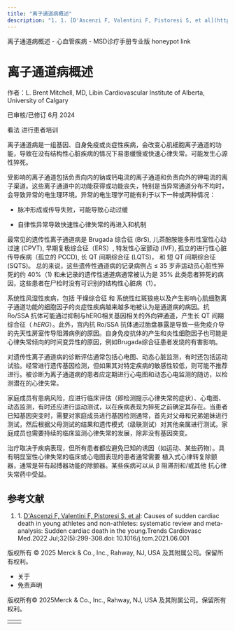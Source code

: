 ```yaml
---
title: "离子通道病概述"
description: "1. 1. [D'Ascenzi F, Valentini F, Pistoresi S, et al](https://pubmed.ncbi.nlm.nih.gov/34166791/): Causes of sudden cardiac death in young athletes and non-athletes: systematic review and meta-analysis: Sudden cardiac death in the young.Trends Cardiovasc Med.2022 Jul;32(5):299-308.doi: 10.1016/j.tcm.2021.06.001"
---
```


﻿离子通道病概述 \- 心血管疾病 \- MSD诊疗手册专业版 honeypot link

# 离子通道病概述

作者：L. Brent Mitchell, MD, Libin Cardiovascular Institute of Alberta, University of Calgary

已审核/已修订 6月 2024

看法 进行患者培训

离子通道病是一组基因、自身免疫或炎症性疾病，会改变心肌细胞离子通道的功能，导致在没有结构性心脏疾病的情况下易患缓慢或快速心律失常。可能发生心源性猝死。

受影响的离子通道包括负责向内的钠或钙电流的离子通道和负责向外的钾电流的离子渠道。这些离子通道中的功能获得或功能丧失，特别是当异常通道分布不均时，会导致异常的电生理环境。异常的电生理学可能有利于以下一种或两种情况：

- 脉冲形成或传导失败，可能导致心动过缓

- 自律性异常导致快速性心律失常的再进入和机制


最常见的遗传性离子通道病是 Brugada 综合征 (BrS), 儿茶酚胺能多形性室性心动过速 (CPVT), 早期复极综合征（ERS）, 特发性心室颤动 (IVF), 孤立的进行性心脏传导疾病（孤立的 PCCD), 长 QT 间期综合征 (LQTS)， 和 短 QT 间期综合征 (SQTS)。 总的来说，这些遗传性通道病的记录病例占 ≤ 35 岁非运动员心脏性猝死的约 40%（1) 和未记录的遗传性通道病通常被认为是 35% 此类患者猝死的病因，这些患者在尸检时没有可识别的结构性心脏病（1）。

系统性风湿性疾病，包括 干燥综合征 和 系统性红斑狼疮以及产生影响心肌细胞离子通道功能的细胞因子的炎症性疾病越来越多地被认为是通道病的病因。抗 Ro/SSA 抗体可能通过抑制与hERG相关基因相关的外向钾通道，产生长 QT 间期综合征（ _hERG_）。此外，宫内抗 Ro/SSA 抗体通过胎盘暴露是导致一些免疫介导的先天性房室传导阻滞病例的原因。自身免疫抗体的产生和炎性细胞因子也可能是心律失常倾向的时间变异性的原因，例如Brugada综合征患者发烧的有害影响。

对遗传性离子通道病的诊断评估通常包括心电图、动态心脏监测，有时还包括运动试验。经常进行遗传基因检测，但如果其对特定疾病的敏感性较低，则可能不推荐进行。被诊断为离子通道病的患者应定期进行心电图和动态心电监测的随访，以检测潜在的心律失常。

家庭成员有患病风险，应进行临床评估（即检测提示心律失常的症状）、心电图、动态监测，有时还应进行运动测试，以在疾病表现为猝死之前确定其存在。当患者已知基因突变时，需要对家庭成员进行基因检测通常，首先对父母和兄弟姐妹进行测试，然后根据父母测试的结果和遗传模式（级联测试）对其他亲属进行测试。家庭成员也需要持续的临床监测心律失常的发展，除非没有基因突变。

治疗取决于疾病表现，但所有患者都应避免已知的诱因（如运动、某些药物）。具有明显室性心律失常的临床或心电图表现的患者通常需要 植入式心律转复除颤器，通常是带有起搏器功能的除颤器。某些疾病可以从 β 阻滞剂和/或其他 抗心律失常药中受益。

## 参考文献

1. 1. [D'Ascenzi F, Valentini F, Pistoresi S, et al](https://pubmed.ncbi.nlm.nih.gov/34166791/): Causes of sudden cardiac death in young athletes and non-athletes: systematic review and meta-analysis: Sudden cardiac death in the young.Trends Cardiovasc Med.2022 Jul;32(5):299-308.doi: 10.1016/j.tcm.2021.06.001




版权所有 © 2025
Merck & Co., Inc., Rahway, NJ, USA 及其附属公司。保留所有权利。

- 关于
- 免责声明

版权所有© 2025Merck & Co., Inc., Rahway, NJ, USA 及其附属公司。保留所有权利。

|     |     |
| --- | --- |
|  |  |